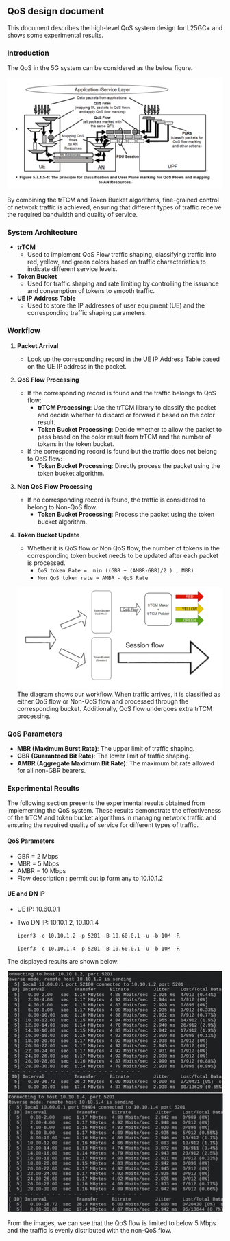 ## QoS design document
This document describes the high-level QoS system design for L25GC+ and shows some experimental results.

### Introduction

The QoS in the 5G system can be considered as the below figure.

![](./images/system.png)

By combining the trTCM and Token Bucket algorithms, fine-grained control of network traffic is achieved, ensuring that different types of traffic receive the required bandwidth and quality of service.

### System Architecture

- **trTCM**
    - Used to implement QoS Flow traffic shaping, classifying traffic into red, yellow, and green colors based on traffic characteristics to indicate different service levels.
- **Token Bucket**
    - Used for traffic shaping and rate limiting by controlling the issuance and consumption of tokens to smooth traffic.
- **UE IP Address Table**
    - Used to store the IP addresses of user equipment (UE) and the corresponding traffic shaping parameters.

### Workflow

1. **Packet Arrival**
     - Look up the corresponding record in the UE IP Address Table based on the UE IP address in the packet.
2. **QoS Flow Processing**
     - If the corresponding record is found and the traffic belongs to QoS flow:
         - **trTCM Processing**: Use the trTCM library to classify the packet and decide whether to discard or forward it based on the color result.
         - **Token Bucket Processing**: Decide whether to allow the packet to pass based on the color result from trTCM and the number of tokens in the token bucket.
     - If the corresponding record is found but the traffic does not belong to QoS flow:
         - **Token Bucket Processing**: Directly process the packet using the token bucket algorithm.
3. **Non QoS Flow Processing**
     - If no corresponding record is found, the traffic is considered to belong to Non-QoS flow.
         - **Token Bucket Processing**: Process the packet using the token bucket algorithm.
4. **Token Bucket Update**
     - Whether it is QoS flow or Non QoS flow, the number of tokens in the corresponding token bucket needs to be updated after each packet is processed.
        - `QoS token Rate =  min ((GBR + (AMBR-GBR)/2 ) , MBR)`
        - `Non QoS token rate = AMBR - QoS Rate`

    ![](./images/workflow.png)
    The diagram shows our workflow. When traffic arrives, it is classified as either QoS flow or Non-QoS flow and processed through the corresponding bucket. Additionally, QoS flow undergoes extra trTCM processing.


### QoS Parameters

- **MBR (Maximum Burst Rate)**: The upper limit of traffic shaping.
- **GBR (Guaranteed Bit Rate)**: The lower limit of traffic shaping.
- **AMBR (Aggregate Maximum Bit Rate)**: The maximum bit rate allowed for all non-GBR bearers.

### Experimental Results

The following section presents the experimental results obtained from implementing the QoS system. These results demonstrate the effectiveness of the trTCM and token bucket algorithms in managing network traffic and ensuring the required quality of service for different types of traffic.

#### QoS Parameters
- GBR = 2 Mbps
- MBR = 5 Mbps
- AMBR = 10 Mbps
- Flow description : permit out ip form any to 10.10.1.2

#### UE and DN IP
- UE IP: 10.60.0.1
- Two DN IP: 10.10.1.2, 10.10.1.4
    ```
    iperf3 -c 10.10.1.2 -p 5201 -B 10.60.0.1 -u -b 10M -R
    ```

    ```
    iperf3 -c 10.10.1.4 -p 5201 -B 10.60.0.1 -u -b 10M -R
    ```

The displayed results are shown below:

![](./images/qos.png)
![](./images/nonqos.png)

From the images, we can see that the QoS flow is limited to below 5 Mbps and the traffic is evenly distributed with the non-QoS flow.










 
